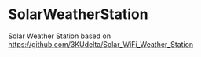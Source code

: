 # SolarWeatherStation
Solar Weather Station based on https://github.com/3KUdelta/Solar_WiFi_Weather_Station
